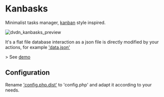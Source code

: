 # Kanbasks

Minimalist tasks manager, [kanban](https://en.wikipedia.org/wiki/Kanban) style inspired.

![dvdn_kanbasks_preview](https://github.com/dvdn/Kanbasks/assets/7195916/90c7bf8f-2b0c-43af-86bc-0a56079deab6)

It's a flat file database interaction as a json file is directly modified by your actions, for example ['data.json'](https://github.com/dvdn/kanbasks/blob/master/data/data.json)

\> See [demo](http://dvdn.online.fr/kanbasks/)

## Configuration

Rename ['config.php.dist'](https://github.com/dvdn/kanbasks/blob/master/inc/config.php.dist) to 'config.php' and adapt it according to your needs.


